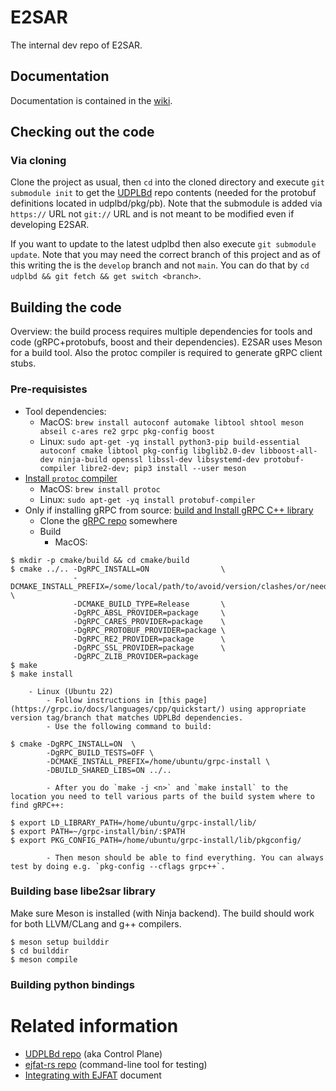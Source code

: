 # E2SAR
The internal dev repo of E2SAR.

## Documentation

Documentation is contained in the [wiki](JeffersonLab/E2SAR/wiki).

## Checking out the code

### Via cloning

Clone the project as usual, then `cd` into the cloned directory and execute `git submodule init` to get the [UDPLBd](https://github.com/esnet/udplbd) repo contents (needed for the protobuf definitions located in udplbd/pkg/pb). Note that the submodule is added via `https://` URL not `git://` URL and is not meant to be modified even if developing E2SAR.

If you want to update to the latest udplbd then also execute `git submodule update`. Note that you may need the correct branch of this project and as of this writing the is the `develop` branch and not `main`. You can do that by `cd udplbd && git fetch && get switch <branch>`.

## Building the code

Overview: the build process requires multiple dependencies for tools and code (gRPC+protobufs, boost and their dependencies). E2SAR uses Meson for a build tool. Also the protoc compiler is required to generate gRPC client stubs.

### Pre-requisistes

- Tool dependencies: 
    - MacOS: `brew install autoconf automake libtool shtool meson abseil c-ares re2 grpc pkg-config boost`
    - Linux: `sudo apt-get -yq install python3-pip build-essential autoconf cmake libtool pkg-config libglib2.0-dev libboost-all-dev ninja-build openssl libssl-dev libsystemd-dev protobuf-compiler libre2-dev; pip3 install --user meson`
- [Install `protoc` compiler](https://grpc.io/docs/protoc-installation/)
    - MacOS: `brew install protoc`
    - Linux: `sudo apt-get -yq install protobuf-compiler`
- Only if installing gRPC from source: [build and Install gRPC C++ library](https://grpc.io/blog/installation/)
    - Clone the [gRPC repo](https://github.com/grpc/grpc/tree/master) somewhere 
    - Build
        - MacOS:
```
$ mkdir -p cmake/build && cd cmake/build
$ cmake ../.. -DgRPC_INSTALL=ON                \
              -DCMAKE_INSTALL_PREFIX=/some/local/path/to/avoid/version/clashes/or/need/for/sudo/like/home/user/lib \
              -DCMAKE_BUILD_TYPE=Release       \
              -DgRPC_ABSL_PROVIDER=package     \
              -DgRPC_CARES_PROVIDER=package    \
              -DgRPC_PROTOBUF_PROVIDER=package \
              -DgRPC_RE2_PROVIDER=package      \
              -DgRPC_SSL_PROVIDER=package      \
              -DgRPC_ZLIB_PROVIDER=package
$ make
$ make install
```
        - Linux (Ubuntu 22)
            - Follow instructions in [this page](https://grpc.io/docs/languages/cpp/quickstart/) using appropriate version tag/branch that matches UDPLBd dependencies.
            - Use the following command to build:
```
$ cmake -DgRPC_INSTALL=ON  \
        -DgRPC_BUILD_TESTS=OFF \
        -DCMAKE_INSTALL_PREFIX=/home/ubuntu/grpc-install \
        -DBUILD_SHARED_LIBS=ON ../..
```
            - After you do `make -j <n>` and `make install` to the location you need to tell various parts of the build system where to find gRPC++:
```
$ export LD_LIBRARY_PATH=/home/ubuntu/grpc-install/lib/
$ export PATH=~/grpc-install/bin/:$PATH   
$ export PKG_CONFIG_PATH=/home/ubuntu/grpc-install/lib/pkgconfig/
```
            - Then meson should be able to find everything. You can always test by doing e.g. `pkg-config --cflags grpc++`. 

### Building base libe2sar library

Make sure Meson is installed (with Ninja backend). The build should work for both LLVM/CLang and g++ compilers.

```
$ meson setup builddir
$ cd builddir
$ meson compile
```

### Building python bindings


# Related information

- [UDPLBd repo](https://github.com/esnet/udplbd) (aka Control Plane)
- [ejfat-rs repo](https://github.com/esnet/ejfat-rs) (command-line tool for testing)
- [Integrating with EJFAT](https://docs.google.com/document/d/1aUju_pWtHpS0Coesu8dC7HP6LbuKBJZqRYAMSSBtpWQ/edit#heading=h.zbhmzz3u1sna) document


